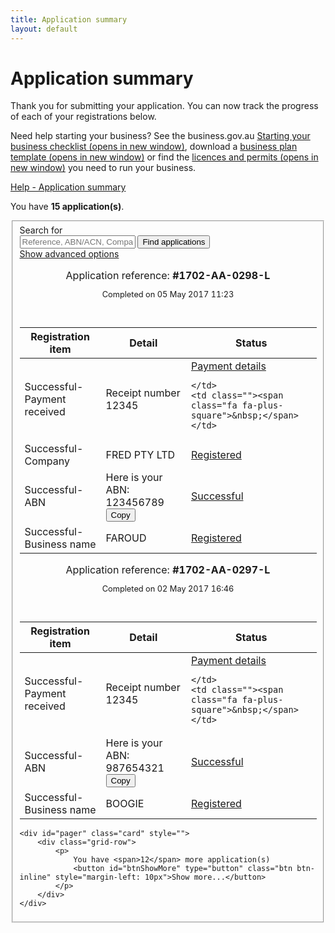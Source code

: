 ```yaml
---
title: Application summary
layout: default
---
```

<main class="wrapper">
    

<style>
    a.dismiss span {
        display: inline-block;
        width: 20px;
        height: 20px;
        vertical-align: middle;
    }

    p:hover a.dismiss span, a.dismiss:focus span {
        background: url(/Content/img/ico-close.png);
        background-size: cover;
    }

    a.dismiss:hover, a.dismiss:focus {
        background-color: transparent;
    }

    .inline p {
        margin: 0;
    }

    .inline {
        display: inline-block;
        margin-right: 20px;
    }	

	tr.extra {
		background-color: #eee;
		display: none;
	}
	
	tr.extra td {
		background-color: transparent;
	}
	
	.dashboard-container caption .app-status {
		font-size: 80%;
		margin-top: .5em;
		width: 80%;
	}
</style>


<h1 id="heading" tabindex="-1">Application summary</h1>
<div class="grid-row clearfix">
<div class="col11">
    <p class="intro"></p><p>Thank you for submitting your application. You can now track the progress of each of your registrations below. </p>
<p>Need help starting your business? See the business.gov.au <a href="https://www.business.gov.au/Info/Plan-and-Start/Templates-and-tools/Checklists/Starting-your-business-checklist" target="_blank">Starting your business checklist <span class="visuallyhidden">(opens in new window)</span></a>, download a <a href="https://www.business.gov.au/info/plan-and-start/templates-and-tools/business-plan-template-and-guide" target="_blank">business plan template <span class="visuallyhidden">(opens in new window)</span></a> or find the <a href="https://www.business.gov.au/info/plan-and-start/start-your-business/business-and-company-registration/registration-and-licences" target="_blank"> licences and permits <span class="visuallyhidden">(opens in new window)</span></a> you need to run your business. </p><p></p>
    </div>
<div class="col1 last">
    <a class="cd-btn help" href="#help-dashboarddescription"><span>Help - Application summary</span></a>
</div>
</div>

<div id="dashboard-page">
    <p>You have <strong><span id="application-count">15</span> application(s)</strong>.</p>
    <div class="card clearfix">
		<form action="/registration/dashboard/search" id="search-form" method="post" novalidate="novalidate"><input name="__RequestVerificationToken" type="hidden" value="mA_am-4qK4c6czA9j5dY8TrILKMUAqjf3qILAugkNBM6eaYyAu-7ApmFUKe3A8Qzr4MjDE6z5A2yEdX9bxlHCQepOwIgN89FZuGeetvefIj374QZaliBoD8XfbZz3GSYY1FODjXdwitL2EGWHUOhdA2">            <fieldset id="filterContainer" class="no-margin">
                <div class="filter-container">
                        <div class="grid-row">
                            <div class="col4">
                                <label for="search-term" class="input-right">Search for</label>
                            </div>
                            <div class="col8 last">
                                <input id="SearchOptions_SearchString" name="SearchOptions.SearchString" placeholder="Reference, ABN/ACN, Company/Business name" type="text" value="">
                                <button id="find-btn" type="submit" class="btn btn-default btn-inline" name="submitAction" value="stringSearch">Find applications</button><br>
                                <a href="javascript:void(0)" id="show-adv">Show advanced options</a>
                            </div>
                        </div>
                    <div id="advanced-search" style="display: none;">
                            <div class="grid-row">
                                <div class="col4">
                                    <label for="SearchOptions_DateFrom" class="input-right">Date from <span class="field-note">(DD/MM/YYYY)</span></label>
                                </div>
                                <div class="col8 last">
                                    <input class="search-date hasDatepicker" data-val="true" data-val-date="The field DateFrom must be a date." id="SearchOptions_DateFrom" name="SearchOptions.DateFrom" style="width: 6em" type="text" value="">
                                    &nbsp;&nbsp;
                                    <label for="SearchOptions_DateTo" class="input-right label-inline">Date to <span class="field-note">(DD/MM/YYYY)</span></label>
                                    <input class="search-date hasDatepicker" data-val="true" data-val-date="The field DateTo must be a date." id="SearchOptions_DateTo" name="SearchOptions.DateTo" style="width: 6em" type="text" value="">
                                </div>
                            </div>
                            <div class="grid-row">
                                <div class="col4">
                                    <label for="field5" class="input-right">Status of application</label>
                                </div>
                                <div class="col8 last">
                                    <select id="SearchOptions_SelectedApplicationStatus" name="SearchOptions.SelectedApplicationStatus"><option value="">Please select...</option>
<option value="0">None</option>
<option value="1">Payment In Progress</option>
<option value="2">Payment Declined</option>
<option value="3">Payment Successful</option>
<option value="4">Application Not Submitted</option>
<option value="5">Application Submitted</option>
<option value="6">Application Pending</option>
<option value="7">Application Rejected</option>
<option value="8">Application Successful</option>
<option value="9">Application Refused</option>
</select><br>
                                </div>
                            </div>
                            <div class="grid-row clearfix">
                                <div class="col4">
                                    <p class="label input-right">Registration types</p>
                                </div>

                                <div class="col8 last">

                                        <div class="custom-controls inline">
                                            <p class="no-margin">

                                                <input id="RegistrationTypes_0" name="SearchOptions.SelectedRegistrationTypes" type="checkbox" value="ABN">
                                                <label for="RegistrationTypes_0" id="type-abn">ABN</label>
                                            </p>
                                        </div>
                                        <div class="custom-controls inline">
                                            <p class="no-margin">

                                                <input id="RegistrationTypes_1" name="SearchOptions.SelectedRegistrationTypes" type="checkbox" value="BN">
                                                <label for="RegistrationTypes_1" id="type-bn">Business name</label>
                                            </p>
                                        </div>
                                        <div class="custom-controls inline">
                                            <p class="no-margin">

                                                <input id="RegistrationTypes_2" name="SearchOptions.SelectedRegistrationTypes" type="checkbox" value="GST">
                                                <label for="RegistrationTypes_2" id="type-gst">GST</label>
                                            </p>
                                        </div>
                                        <div class="custom-controls inline">
                                            <p class="no-margin">

                                                <input id="RegistrationTypes_3" name="SearchOptions.SelectedRegistrationTypes" type="checkbox" value="Company">
                                                <label for="RegistrationTypes_3" id="type-company">Company</label>
                                            </p>
                                        </div>
                                        <div class="custom-controls inline">
                                            <p class="no-margin">

                                                <input id="RegistrationTypes_4" name="SearchOptions.SelectedRegistrationTypes" type="checkbox" value="PAYG">
                                                <label for="RegistrationTypes_4" id="type-payg">PAYG</label>
                                            </p>
                                        </div>
                                        <div class="custom-controls inline">
                                            <p class="no-margin">

                                                <input id="RegistrationTypes_5" name="SearchOptions.SelectedRegistrationTypes" type="checkbox" value="FBT">
                                                <label for="RegistrationTypes_5" id="type-fbt">FBT</label>
                                            </p>
                                        </div>
                                        <div class="custom-controls inline">
                                            <p class="no-margin">

                                                <input id="RegistrationTypes_6" name="SearchOptions.SelectedRegistrationTypes" type="checkbox" value="LCT">
                                                <label for="RegistrationTypes_6" id="type-lct">LCT</label>
                                            </p>
                                        </div>
                                        <div class="custom-controls inline">
                                            <p class="no-margin">

                                                <input id="RegistrationTypes_7" name="SearchOptions.SelectedRegistrationTypes" type="checkbox" value="FTC">
                                                <label for="RegistrationTypes_7" id="type-ftc">FTC</label>
                                            </p>
                                        </div>
                                        <div class="custom-controls inline">
                                            <p class="no-margin">

                                                <input id="RegistrationTypes_8" name="SearchOptions.SelectedRegistrationTypes" type="checkbox" value="WET">
                                                <label for="RegistrationTypes_8" id="type-wet">WET</label>
                                            </p>
                                        </div>
                                        <div class="custom-controls inline">
                                            <p class="no-margin">

                                                <input id="RegistrationTypes_9" name="SearchOptions.SelectedRegistrationTypes" type="checkbox" value="AKEY">
                                                <label for="RegistrationTypes_9" id="type-akey">AUSKey</label>
                                            </p>
                                        </div>
                                </div>
                            </div>
                        <div>
                            <p class="margin4">
                                <button type="submit" class="btn btn-default btn-inline" id="btnSearch" name="submitAction" value="advancedSearch">Find applications</button>
                            </p>
                        </div>
                    </div>
                </div><!-- filterContainer -->
            </fieldset>
</form>    </div>

    <div id="applicationResults">
		<div id="not-submitted" class="dashboard-container">
		<table>
			<caption>Australian Business Number (ABN): <strong>44 123 456 789</strong><br>
				
				<div class="app-status"><p>Not submitted</p></div>
				<span class="controls">
					<a href="register-auskey-new" class="edit">Resume</a>
					&nbsp;
					<a href="javascript:void(0);" class="remove" style="display: none;">Delete</a>
					&nbsp;
					<a href="javascript:void(0);" class="refresh" style="display: none;"><span class="fa fa-refresh"></span>Status update</a>
				</span>
			</caption>
			<thead>
				<tr>
					<th class="status-item">Registration item</th>
					<th class="status-detail">Detail</th>
					<th class="status-information" colspan="2">Status</th>
				</tr>
			</thead>
			<tbody>
				
				<tr class="rego">
					<td class="editing"><span class="visuallyhidden">Not submitted-</span>AUSkey</td>
					<td class="status-waiting">ABN: 987654321</td>
					<td class="">
						<span>Not submitted</span>
					</td>
					<td class="">&nbsp;</td>
				</tr>
			</tbody>
		</table>
		<div class="referrer"></div>
	</div>
	<div id="submitted" class="dashboard-container">
    <table>
        <caption>Application reference: <strong>#1702-AA-0299-L</strong><br>
			<div class="app-status"><p>Submitted on 09 May 2017 14:32</p></div>
            <span class="controls">
                <a href="javascript:void(0);" class="edit" style="display: none;">Resume</a>
                &nbsp;
                <a href="javascript:void(0);" class="remove" style="display: none;">Delete</a>
                &nbsp;
                <a href="javascript:void(0);" class="refresh"><span class="fa fa-refresh"></span>Status update</a>
            </span>
        </caption>
        <thead>
			<tr>
				<th class="status-item">Registration item</th>
				<th class="status-detail">Detail</th>
				<th class="status-information" colspan="2">Status</th>
			</tr>
        </thead>
        <tbody>
			<tr class="rego">
				<td class="waiting"><span class="visuallyhidden">Pending-</span>AUSkey</td>
				<td class="status-waiting">ABN: 123456789</td>
				<td class=""><a href="javascript:void(0)">Pending</a></td>
				<td class=""><span class="fa fa-plus-square">&nbsp;</span></td>
			</tr>
		</tbody>
	</table>
</div>
<div class="dashboard-container" id="298">
    <table>
        <caption>
            Application reference: <strong>#1702-AA-0298-L</strong><br>
            <div class="app-status"><p>Completed on 05 May 2017 11:23</p></div>
            <span class="controls">
                <a href="javascript:void(0);" class="edit" style="display: none;">Resume</a>
                &nbsp;
                <a href="javascript:void(0);" class="remove" style="display: none;">Delete</a>
                &nbsp;
                <a href="javascript:void(0);" class="refresh" style="display: none;"><span class="fa fa-refresh"></span>Status update</a>
            </span>
        </caption>
        <thead>
        <tr>
            <th class="status-item">Registration item</th>
            <th class="status-detail">Detail</th>
            <th class="status-information" colspan="2">Status</th>
        </tr>
        </thead>
        <tbody><tr class="rego">
    <td class="registered"><span class="visuallyhidden">Successful-</span>Payment received</td>
    <td class="status-waiting">Receipt number 12345</td>
    <td class="">
        <a href="javascript:void(0)">Payment details</a>
        
    </td>
    <td class=""><span class="fa fa-plus-square">&nbsp;</span></td>
</tr>
<tr class="rego">
    <td class="registered"><span class="visuallyhidden">Successful-</span>Company</td>
    <td class="status-waiting">FRED PTY LTD</td>
    <td class=""><a href="javascript:void(0)">Registered</a></td>
    <td class=""><span class="fa fa-plus-square">&nbsp;</span></td>
</tr>
<tr class="rego">
    <td class="registered"><span class="visuallyhidden">Successful-</span>ABN</td>
    <td class="status-waiting">Here is your ABN: 123456789 <button class="btn btn-copy" type="button">Copy</button></td>
    <td class=""><a href="javascript:void(0)">Successful</a></td>
    <td class=""><span class="fa fa-plus-square">&nbsp;</span></td>
</tr><tr class="rego">
    <td class="registered"><span class="visuallyhidden">Successful-</span>Business name</td>
    <td class="status-waiting">FAROUD</td>
    <td class=""><a href="javascript:void(0)">Registered</a></td>
    <td class=""><span class="fa fa-plus-square">&nbsp;</span></td>
</tr></tbody>
    </table>
    <div class="referrer"></div>
</div><div class="dashboard-container" id="297">
    <table>
        <caption>
            Application reference: <strong>#1702-AA-0297-L</strong><br>
            <div class="app-status"><p>Completed on 02 May 2017 16:46</p></div>
            <span class="controls">
                <a href="javascript:void(0);" class="edit" style="display: none;">Resume</a>
                &nbsp;
                <a href="javascript:void(0);" class="remove" style="display: none;">Delete</a>
                &nbsp;
                <a href="javascript:void(0);" class="refresh" style="display: none;"><span class="fa fa-refresh"></span>Status update</a>
            </span>
        </caption>
        <thead>
        <tr>
            <th class="status-item">Registration item</th>
            <th class="status-detail">Detail</th>
            <th class="status-information" colspan="2">Status</th>
        </tr>
        </thead>
        <tbody>
		<tr class="rego">
    <td class="registered"><span class="visuallyhidden">Successful-</span>Payment received</td>
    <td class="status-waiting">Receipt number 12345</td>
    <td class="">
        <a href="javascript:void(0)">Payment details</a>
        
    </td>
    <td class=""><span class="fa fa-plus-square">&nbsp;</span></td>
</tr>
<tr class="rego">
    <td class="registered"><span class="visuallyhidden">Successful-</span>ABN</td>
    <td class="status-waiting">Here is your ABN: 987654321 <button class="btn btn-copy" type="button">Copy</button></td>
    <td class=""><a href="javascript:void(0)">Successful</a></td>
    <td class=""><span class="fa fa-plus-square">&nbsp;</span></td>
</tr><tr class="rego">
    <td class="registered"><span class="visuallyhidden">Successful-</span>Business name</td>
    <td class="status-waiting">BOOGIE</td>
    <td class=""><a href="javascript:void(0)">Registered</a></td>
    <td class=""><span class="fa fa-plus-square">&nbsp;</span></td>
</tr></tbody>
    </table>
    <div class="referrer"></div>
</div></div>

    <div id="pager" class="card" style="">
        <div class="grid-row">
            <p>
                You have <span>12</span> more application(s)
                <button id="btnShowMore" type="button" class="btn btn-inline" style="margin-left: 10px">Show more...</button>
            </p>
        </div>
    </div>
</div>


<script type="text/html" id="application-template">
    <div class="dashboard-container" id="">
    <table>
        <caption>
            Application reference: <strong>#</strong><br />
            
            
            <span class="controls">
                <a href="javascript:void(0);" class="edit">Resume</a>
                &nbsp;
                <a href="javascript:void(0);" class="remove">Delete</a>
                &nbsp;
                <a href="javascript:void(0);" class="refresh"><span class="fa fa-refresh"></span>Status update</a>
            </span>
        </caption>
        <thead>
        <tr>
            <th class="status-item">Registration item</th>
            <th class="status-detail">Detail</th>
            <th class="status-information" colspan="2">Status</th>
        </tr>
        </thead>
        <tbody></tbody>
    </table>
    <div class="referrer">
    </div>
</div>

</script>
<script type="text/html" id="application-payment-template">
    <tr class="rego">
    <td class=""><span class="visuallyhidden"></span></td>
    <td/>
    <td>
        <a class="more" href="#"></a>
        <a class="retry" href="javascript:void(0);"></a>
    </td>
    <td><span class="">&nbsp;</span></td>
</tr>
</script>
<script type="text/html" id="application-registration-template">
    <tr class="rego">
    <td class="no-border-bottom"><span class="visuallyhidden"></span></td>
    <td class="no-border-bottom status-waiting">
        <span class="abn2"></span> 
        <button class="btn btn-copy">Copy</button>
    </td>
    <td class="no-border-bottom">
        <span>
            <a class="more" href="#"></a>
        </span>
    </td>
    <td class="no-border-bottom"><span class="">&nbsp;</span></td>
</tr>
</script>
<script type="text/html" id="application-extra-template">
    <tr style="display: table-row;" class="extra">
    <td>&nbsp;</td>
    <td colspan="3">
        <p>
            <a href="#" target="_blank"> Download certificate (PDF)</a>
            <span id="ExtraContent" style="display: inline-block"></span>
        </p>
    </td>
</tr>

</script>

</main>

<script src="{{ site.baseurl }}/scripts/jquery.collapse.js"></script>
<script src="{{ site.baseurl }}/scripts/clipboard.min.js"></script>

<script>

	$(document).ready(function() {
		var qryStr = getUrlVars();
		if (qryStr.action == "save") {
			$("#submitted").hide();
			$("#not-submitted").show();
		} else {
			$("#submitted").show();
			$("#not-submitted").hide();
		}
	});

	var clipboard = new Clipboard('.btn-copy');

	clipboard.on('success', function (e) {
		console.log(e);
	});

	clipboard.on('error', function (e) {
		console.log(e);
	});
	
	/* Drop down settings menu */
	$("nav").accessibleMegaMenu({
		/* prefix for generated unique id attributes, which are required to indicate aria-owns, aria-controls and aria-labelledby */
		uuidPrefix: "accessible-megamenu",
		/* css class used to define the megamenu styling */
		menuClass: "nav-menu",
		/* css class for a top-level navigation item in the megamenu */
		topNavItemClass: "nav-item",
		/* css class for a megamenu panel */
		panelClass: "sub-nav",
		/* css class for a group of items within a megamenu panel */
		panelGroupClass: "sub-nav-group",
		/* css class for the hover state */
		hoverClass: "hover",
		/* css class for the focus state */
		focusClass: "focus",
		/* css class for the open state */
		openClass: "open"
	});
</script>
